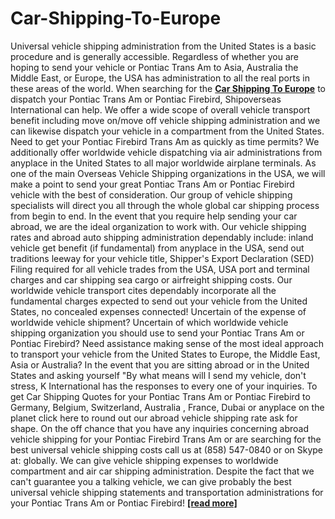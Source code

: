 # Car-Shipping-To-Europe
Universal vehicle shipping administration from the United States is a basic procedure and is generally accessible. Regardless of whether you are hoping to send your vehicle or Pontiac Trans Am to Asia, Australia the Middle East, or Europe, the USA has administration to all the real ports in these areas of the world. When searching for the <a href="https://www.shipoverseas.com/
"><b>Car Shipping To Europe</b></a> to dispatch your Pontiac Trans Am or Pontiac Firebird, Shipoverseas International can help. We offer a wide scope of overall vehicle transport benefit including move on/move off vehicle shipping administration and we can likewise dispatch your vehicle in a compartment from the United States. Need to get your Pontiac Firebird Trans Am as quickly as time permits? We additionally offer worldwide vehicle dispatching via air administrations from anyplace in the United States to all major worldwide airplane terminals.   As one of the main Overseas Vehicle Shipping organizations in the USA, we will make a point to send your great Pontiac Trans Am or Pontiac Firebird vehicle with the best of consideration. Our group of vehicle shipping specialists will direct you all through the whole global car shipping process from begin to end. In the event that you require help sending your car abroad, we are the ideal organization to work with. Our vehicle shipping rates and abroad auto shipping administration dependably include: inland vehicle get benefit (if fundamental) from anyplace in the USA, send out traditions leeway for your vehicle title, Shipper's Export Declaration (SED) Filing required for all vehicle trades from the USA, USA port and terminal charges and car shipping sea cargo or airfreight shipping costs. Our worldwide vehicle transport cites dependably incorporate all the fundamental charges expected to send out your vehicle from the United States, no concealed expenses connected!   Uncertain of the expense of worldwide vehicle shipment? Uncertain of which worldwide vehicle shipping organization you should use to send your Pontiac Trans Am or Pontiac Firebird? Need assistance making sense of the most ideal approach to transport your vehicle from the United States to Europe, the Middle East, Asia or Australia? In the event that you are sitting abroad or in the United States and asking yourself "By what means will I send my vehicle, don't stress, K International has the responses to every one of your inquiries. To get Car Shipping Quotes for your Pontiac Trans Am or Pontiac Firebird to Germany, Belgium, Switzerland, Australia , France, Dubai or anyplace on the planet click here to round out our abroad vehicle shipping rate ask for shape. On the off chance that you have any inquiries concerning abroad vehicle shipping for your Pontiac Firebird Trans Am or are searching for the best universal vehicle shipping costs call us at (858) 547-0840 or on Skype at: globally. We can give vehicle shipping expenses to worldwide compartment and air car shipping administration. Despite the fact that we can't guarantee you a talking vehicle, we can give probably the best universal vehicle shipping statements and transportation administrations for your Pontiac Trans Am or Pontiac Firebird! <a href="https://www.shipoverseas.com"><b>[read more]</b></a>
